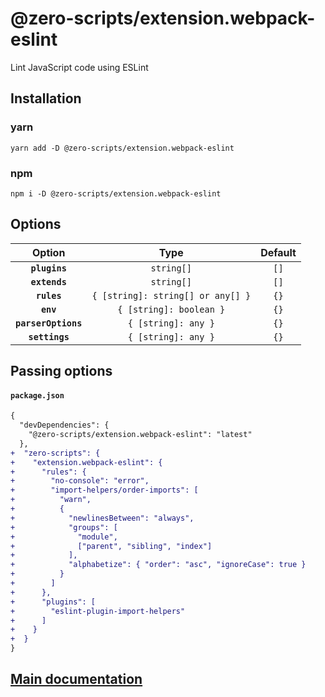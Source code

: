 # @zero-scripts/extension.webpack-eslint

Lint JavaScript code using ESLint

## Installation

### yarn

```
yarn add -D @zero-scripts/extension.webpack-eslint
```

### npm

```
npm i -D @zero-scripts/extension.webpack-eslint
```

## Options

|       Option        |               Type                | Default |
| :-----------------: | :-------------------------------: | :-----: |
|    **`plugins`**    |            `string[]`             |  `[]`   |
|    **`extends`**    |            `string[]`             |  `[]`   |
|     **`rules`**     | `{ [string]: string[] or any[] }` |  `{}`   |
|      **`env`**      |      `{ [string]: boolean }`      |  `{}`   |
| **`parserOptions`** |        `{ [string]: any }`        |  `{}`   |
|   **`settings`**    |        `{ [string]: any }`        |  `{}`   |

## Passing options

#### `package.json`

```diff
{
  "devDependencies": {
    "@zero-scripts/extension.webpack-eslint": "latest"
  },
+  "zero-scripts": {
+    "extension.webpack-eslint": {
+      "rules": {
+        "no-console": "error",
+        "import-helpers/order-imports": [
+          "warn",
+          {
+            "newlinesBetween": "always",
+            "groups": [
+              "module",
+              ["parent", "sibling", "index"]
+            ],
+            "alphabetize": { "order": "asc", "ignoreCase": true }
+          }
+        ]
+      },
+      "plugins": [
+        "eslint-plugin-import-helpers"
+      ]
+    }
+  }
}
```

## [Main documentation](https://github.com/artemirq/zero-scriptsjs/tree/0.5.x)
